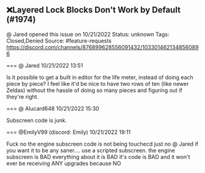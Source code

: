 ## ❌Layered Lock Blocks Don't Work by Default (#1974)
@ Jared opened this issue on 10/21/2022
Status: unknown
Tags: Closed,Denied
Source: #feature-requests https://discord.com/channels/876899628556091432/1033014621348560896


=== @ Jared 10/21/2022 13:51

Is it possible to get a built in editor for the life meter, instead of doing each piece by piece? I feel like it'd be nice to have two rows of ten (like newer Zeldas) without the hassle of doing so many pieces and figuring out if they're right.

=== @ Alucard648 10/21/2022 15:30

Subscreen code is junk.

=== @EmilyV99 (discord: Emily) 10/21/2022 19:11

Fuck no the engine subscreen code is not being touchecd
just no
@ Jared if you want it to be any saner.... use a scripted subscreen.
the engine subscreen is BAD
everything about it is BAD
it's code is BAD
and it won't ever be receiving ANY upgrades
because NO
